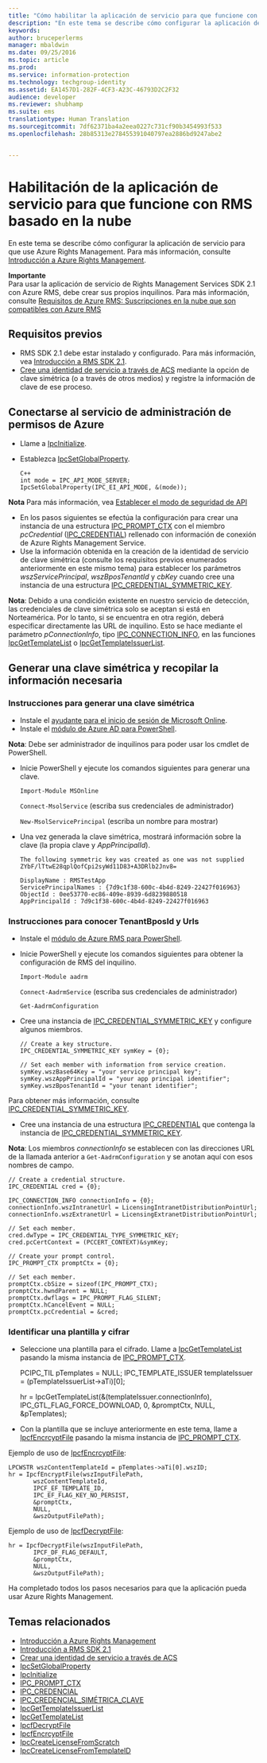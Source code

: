 ```yaml
---
title: "Cómo habilitar la aplicación de servicio para que funcione con RMS basado en la nube | Azure RMS"
description: "En este tema se describe cómo configurar la aplicación de servicio para que use Azure Rights Management."
keywords: 
author: bruceperlerms
manager: mbaldwin
ms.date: 09/25/2016
ms.topic: article
ms.prod: 
ms.service: information-protection
ms.technology: techgroup-identity
ms.assetid: EA1457D1-282F-4CF3-A23C-46793D2C2F32
audience: developer
ms.reviewer: shubhamp
ms.suite: ems
translationtype: Human Translation
ms.sourcegitcommit: 7df62371ba4a2eea0227c731cf90b3454993f533
ms.openlocfilehash: 28b85313e278455391040797ea2886bd9247abe2


---
```


# <a name="howto-enable-your-service-application-to-work-with-cloud-based-rms"></a>Habilitación de la aplicación de servicio para que funcione con RMS basado en la nube

En este tema se describe cómo configurar la aplicación de servicio para que use Azure Rights Management. Para más información, consulte [Introducción a Azure Rights Management](https://technet.microsoft.com/library/jj585016.aspx).

**Importante**  
Para usar la aplicación de servicio de Rights Management Services SDK 2.1 con Azure RMS, debe crear sus propios inquilinos. Para más información, consulte [Requisitos de Azure RMS: Suscripciones en la nube que son compatibles con Azure RMS](../get-started/requirements-subscriptions.md)

## <a name="prerequisites"></a>Requisitos previos

-   RMS SDK 2.1 debe estar instalado y configurado. Para más información, vea [Introducción a RMS SDK 2.1](getting-started-with-ad-rms-2-0.md).
-   [Cree una identidad de servicio a través de ACS](https://msdn.microsoft.com/en-us/library/gg185924.aspx) mediante la opción de clave simétrica (o a través de otros medios) y registre la información de clave de ese proceso.

## <a name="connecting-to-the-azure-rights-management-service"></a>Conectarse al servicio de administración de permisos de Azure

-   Llame a [IpcInitialize](https://msdn.microsoft.com/library/jj127295.aspx).
-   Establezca [IpcSetGlobalProperty](https://msdn.microsoft.com/library/hh535270.aspx).

        C++
        int mode = IPC_API_MODE_SERVER;
        IpcSetGlobalProperty(IPC_EI_API_MODE, &(mode));


  **Nota**  Para más información, vea [Establecer el modo de seguridad de API](setting-the-api-security-mode-api-mode.md)

     
-   En los pasos siguientes se efectúa la configuración para crear una instancia de una estructura [IPC\_PROMPT\_CTX](https://msdn.microsoft.com/library/hh535278.aspx) con el miembro *pcCredential* ([IPC\_CREDENTIAL](https://msdn.microsoft.com/library/hh535275.aspx)) rellenado con información de conexión de Azure Rights Management Service.
-   Use la información obtenida en la creación de la identidad de servicio de clave simétrica (consulte los requisitos previos enumerados anteriormente en este mismo tema) para establecer los parámetros *wszServicePrincipal*, *wszBposTenantId* y *cbKey* cuando cree una instancia de una estructura [IPC\_CREDENTIAL\_SYMMETRIC\_KEY](https://msdn.microsoft.com/library/dn133062.aspx).

**Nota**: Debido a una condición existente en nuestro servicio de detección, las credenciales de clave simétrica solo se aceptan si está en Norteamérica. Por lo tanto, si se encuentra en otra región, deberá especificar directamente las URL de inquilino. Esto se hace mediante el parámetro *pConnectionInfo*, tipo [IPC\_CONNECTION\_INFO](https://msdn.microsoft.com/library/hh535274.aspx), en las funciones [IpcGetTemplateList](https://msdn.microsoft.com/library/hh535267.aspx) o [IpcGetTemplateIssuerList](https://msdn.microsoft.com/library/hh535266.aspx).

## <a name="generate-a-symmetric-key-and-collect-the-needed-information"></a>Generar una clave simétrica y recopilar la información necesaria

### <a name="instructions-to-generate-a-symmetric-key"></a>Instrucciones para generar una clave simétrica

-   Instale el [ayudante para el inicio de sesión de Microsoft Online](http://go.microsoft.com/fwlink/p/?LinkID=286152).
-   Instale el [módulo de Azure AD para PowerShell](https://bposast.vo.msecnd.net/MSOPMW/8073.4/amd64/AdministrationConfig-en.msi).

**Nota**: Debe ser administrador de inquilinos para poder usar los cmdlet de PowerShell.

- Inicie PowerShell y ejecute los comandos siguientes para generar una clave.

    `Import-Module MSOnline`

    `Connect-MsolService` (escriba sus credenciales de administrador)

    `New-MsolServicePrincipal` (escriba un nombre para mostrar)

- Una vez generada la clave simétrica, mostrará información sobre la clave (la propia clave y *AppPrincipalId*).

      The following symmetric key was created as one was not supplied
      ZYbF/lTtwE28qplQofCpi2syWd11D83+A3DRlb2Jnv8=

      DisplayName : RMSTestApp
      ServicePrincipalNames : {7d9c1f38-600c-4b4d-8249-22427f016963}
      ObjectId : 0ee53770-ec86-409e-8939-6d8239880518
      AppPrincipalId : 7d9c1f38-600c-4b4d-8249-22427f016963


### <a name="instructions-to-find-out-tenantbposid-and-urls"></a>Instrucciones para conocer **TenantBposId** y **Urls**

-   Instale el [módulo de Azure RMS para PowerShell](https://technet.microsoft.com/en-us/library/jj585012.aspx).
-   Inicie PowerShell y ejecute los comandos siguientes para obtener la configuración de RMS del inquilino.

    `Import-Module aadrm`

    `Connect-AadrmService` (escriba sus credenciales de administrador)

    `Get-AadrmConfiguration`


- Cree una instancia de [IPC\_CREDENTIAL\_SYMMETRIC\_KEY](https://msdn.microsoft.com/library/dn133062.aspx) y configure algunos miembros.

      // Create a key structure.
      IPC_CREDENTIAL_SYMMETRIC_KEY symKey = {0};

      // Set each member with information from service creation.
      symKey.wszBase64Key = "your service principal key";
      symKey.wszAppPrincipalId = "your app principal identifier";
      symKey.wszBposTenantId = "your tenant identifier";


Para obtener más información, consulte [IPC\_CREDENTIAL\_SYMMETRIC\_KEY](https://msdn.microsoft.com/library/dn133062.aspx).

-   Cree una instancia de una estructura [IPC\_CREDENTIAL](https://msdn.microsoft.com/library/hh535275.aspx) que contenga la instancia de [IPC\_CREDENTIAL\_SYMMETRIC\_KEY](https://msdn.microsoft.com/library/dn133062.aspx).

**Nota**: Los miembros *connectionInfo* se establecen con las direcciones URL de la llamada anterior a `Get-AadrmConfiguration` y se anotan aquí con esos nombres de campo.

    // Create a credential structure.
    IPC_CREDENTIAL cred = {0};

    IPC_CONNECTION_INFO connectionInfo = {0};
    connectionInfo.wszIntranetUrl = LicensingIntranetDistributionPointUrl;
    connectionInfo.wszExtranetUrl = LicensingExtranetDistributionPointUrl;

    // Set each member.
    cred.dwType = IPC_CREDENTIAL_TYPE_SYMMETRIC_KEY;
    cred.pcCertContext = (PCCERT_CONTEXT)&symKey;

    // Create your prompt control.
    IPC_PROMPT_CTX promptCtx = {0};

    // Set each member.
    promptCtx.cbSize = sizeof(IPC_PROMPT_CTX);
    promptCtx.hwndParent = NULL;
    promptCtx.dwflags = IPC_PROMPT_FLAG_SILENT;
    promptCtx.hCancelEvent = NULL;
    promptCtx.pcCredential = &cred;

### <a name="identify-a-template-and-then-encrypt"></a>Identificar una plantilla y cifrar

-   Seleccione una plantilla para el cifrado.
    Llame a [IpcGetTemplateList](https://msdn.microsoft.com/library/hh535267.aspx) pasando la misma instancia de [IPC\_PROMPT\_CTX](https://msdn.microsoft.com/library/hh535278.aspx).


    PCIPC_TIL pTemplates = NULL; IPC_TEMPLATE_ISSUER templateIssuer = (pTemplateIssuerList->aTi)[0];

    hr = IpcGetTemplateList(&(templateIssuer.connectionInfo),        IPC_GTL_FLAG_FORCE_DOWNLOAD,        0,        &promptCtx,        NULL,        &pTemplates);


-   Con la plantilla que se incluye anteriormente en este tema, llame a [IpcfEncrcyptFile](https://msdn.microsoft.com/library/dn133059.aspx) pasando la misma instancia de [IPC\_PROMPT\_CTX](https://msdn.microsoft.com/library/hh535278.aspx).

Ejemplo de uso de [IpcfEncrcyptFile](https://msdn.microsoft.com/library/dn133059.aspx):

    LPCWSTR wszContentTemplateId = pTemplates->aTi[0].wszID;
    hr = IpcfEncryptFile(wszInputFilePath,
           wszContentTemplateId,
           IPCF_EF_TEMPLATE_ID,
           IPC_EF_FLAG_KEY_NO_PERSIST,
           &promptCtx,
           NULL,
           &wszOutputFilePath);

Ejemplo de uso de [IpcfDecryptFile](https://msdn.microsoft.com/library/dn133058.aspx):

    hr = IpcfDecryptFile(wszInputFilePath,
           IPCF_DF_FLAG_DEFAULT,
           &promptCtx,
           NULL,
           &wszOutputFilePath);

Ha completado todos los pasos necesarios para que la aplicación pueda usar Azure Rights Management.

## <a name="related-topics"></a>Temas relacionados

* [Introducción a Azure Rights Management](https://technet.microsoft.com/en-us/library/jj585016.aspx)
* [Introducción a RMS SDK 2.1](getting-started-with-ad-rms-2-0.md)
* [Crear una identidad de servicio a través de ACS](https://msdn.microsoft.com/en-us/library/gg185924.aspx)
* [IpcSetGlobalProperty](https://msdn.microsoft.com/library/hh535270.aspx)
* [IpcInitialize](https://msdn.microsoft.com/library/jj127295.aspx)
* [IPC\_PROMPT\_CTX](https://msdn.microsoft.com/library/hh535278.aspx)
* [IPC\_CREDENCIAL](https://msdn.microsoft.com/library/hh535275.aspx)
* [IPC\_CREDENCIAL\_SIMÉTRICA\_CLAVE](https://msdn.microsoft.com/library/dn133062.aspx)
* [IpcGetTemplateIssuerList](https://msdn.microsoft.com/library/hh535266.aspx)
* [IpcGetTemplateList](https://msdn.microsoft.com/library/hh535267.aspx)
* [IpcfDecryptFile](https://msdn.microsoft.com/library/dn133058.aspx)
* [IpcfEncrcyptFile](https://msdn.microsoft.com/library/dn133059.aspx)
* [IpcCreateLicenseFromScratch](https://msdn.microsoft.com/library/hh535256.aspx)
* [IpcCreateLicenseFromTemplateID](https://msdn.microsoft.com/library/hh535257.aspx)
 

 



<!--HONumber=Nov16_HO1-->


